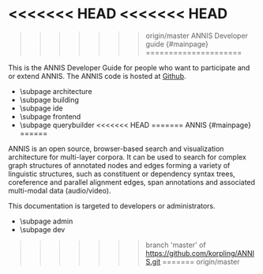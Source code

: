 <<<<<<< HEAD
<<<<<<< HEAD
=======
>>>>>>> origin/master
ANNIS Developer guide {#mainpage}
=====================

This is the ANNIS Developer Guide for people who want to participate and or extend ANNIS.
The ANNIS code is hosted at [Github](https://github.com/korpling/ANNIS).

- \subpage architecture
- \subpage building
- \subpage ide
- \subpage frontend
- \subpage querybuilder
<<<<<<< HEAD
=======
ANNIS {#mainpage}
======

ANNIS is an open source, browser-based search and visualization architecture
for multi-layer corpora. It can be used to search for complex graph structures
of annotated nodes and edges forming a variety of linguistic structures, such
as constituent or dependency syntax trees, coreference and parallel alignment
edges, span annotations and associated multi-modal data (audio/video). 

This documentation is targeted to developers or administrators.

- \subpage admin
- \subpage dev
>>>>>>> branch 'master' of https://github.com/korpling/ANNIS.git
=======
>>>>>>> origin/master

